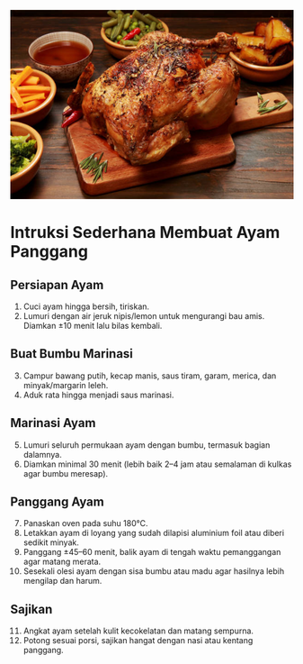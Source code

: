 ![alt text](https://github.com/AlexanderWilliamT/awilliamt/blob/main/roasted%20chicken.jpg?raw=true)
# Intruksi Sederhana Membuat Ayam Panggang 
## Persiapan Ayam
1. Cuci ayam hingga bersih, tiriskan.
2. Lumuri dengan air jeruk nipis/lemon untuk mengurangi bau amis. Diamkan ±10 menit lalu bilas kembali.
## Buat Bumbu Marinasi
3. Campur bawang putih, kecap manis, saus tiram, garam, merica, dan minyak/margarin leleh.
4. Aduk rata hingga menjadi saus marinasi.
## Marinasi Ayam
5. Lumuri seluruh permukaan ayam dengan bumbu, termasuk bagian dalamnya.
6. Diamkan minimal 30 menit (lebih baik 2–4 jam atau semalaman di kulkas agar bumbu meresap).
## Panggang Ayam 
7. Panaskan oven pada suhu 180°C.
8. Letakkan ayam di loyang yang sudah dilapisi aluminium foil atau diberi sedikit minyak.
9. Panggang ±45–60 menit, balik ayam di tengah waktu pemanggangan agar matang merata.
10. Sesekali olesi ayam dengan sisa bumbu atau madu agar hasilnya lebih mengilap dan harum.
## Sajikan 
11. Angkat ayam setelah kulit kecokelatan dan matang sempurna.
12. Potong sesuai porsi, sajikan hangat dengan nasi atau kentang panggang.

